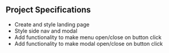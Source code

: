 ## Project Specifications

- Create and style landing page
- Style side nav and modal
- Add functionality to make menu open/close on button click
- Add functionality to make modal open/close on button click
